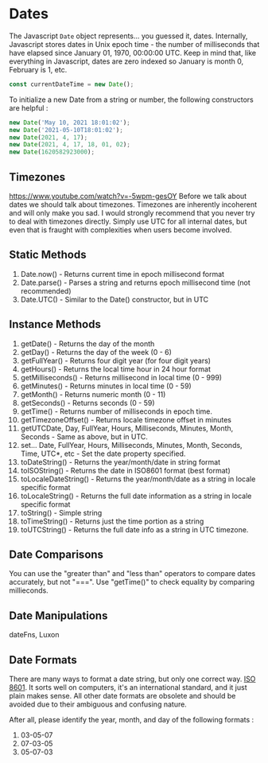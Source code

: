 # Dates
The Javascript `Date` object represents... you guessed it, dates.  Internally, Javascript stores dates in Unix epoch time - the number of milliseconds that have elapsed since January 01, 1970, 00:00:00 UTC.  Keep in mind that, like everything in Javascript, dates are zero indexed so January is month 0, February is 1, etc.

```javascript
const currentDateTime = new Date();
```

To initialize a new Date from a string or number, the following constructors are helpful : 
```javascript
new Date('May 10, 2021 18:01:02');
new Date('2021-05-10T18:01:02');
new Date(2021, 4, 17);
new Date(2021, 4, 17, 18, 01, 02);
new Date(1620582923000);
```

## Timezones
https://www.youtube.com/watch?v=-5wpm-gesOY
Before we talk about dates we should talk about timezones.  Timezones are inherently incoherent and will only make you sad.  I would strongly recommend that you never try to deal with timezones directly.  Simply use UTC for all internal dates, but even that is fraught with complexities when users become involved.


## Static Methods
1. Date.now() - Returns current time in epoch millisecond format
2. Date.parse() - Parses a string and returns epoch millisecond time (not recommended)
3. Date.UTC() - Similar to the Date() constructor, but in UTC
   
## Instance Methods
1. getDate() - Returns the day of the month
2. getDay() - Returns the day of the week (0 - 6)
3. getFullYear() - Returns four digit year (for four digit years)
4. getHours() - Returns the local time hour in 24 hour format
5. getMilliseconds() - Returns millisecond in local time (0 - 999)
6. getMinutes() - Returns minutes in local time (0 - 59)
7. getMonth() - Returns numeric month (0 - 11)
8. getSeconds() - Returns seconds (0 - 59)
9. getTime() - Returns number of milliseconds in epoch time.
10. getTimezoneOffset() - Returns locale timezone offset in minutes
11. getUTCDate, Day, FullYear, Hours, Milliseconds, Minutes, Month, Seconds - Same as above, but in UTC.
12. set... Date, FullYear, Hours, Milliseconds, Minutes, Month, Seconds, Time, UTC*, etc - Set the date property specified.
13. toDateString() - Returns the year/month/date in string format
14. toISOString() - Returns the date in ISO8601 format (best format)
15. toLocaleDateString() - Returns the year/month/date as a string in locale specific format
16. toLocaleString() - Returns the full date information as a string in locale specific format
17. toString() - Simple string
18. toTimeString() - Returns just the time portion as a string
19. toUTCString() - Returns the full date info as a string in UTC timezone.

## Date Comparisons
You can use the "greater than" and "less than" operators to compare dates accurately, but not "===".  Use "getTime()" to check equality by comparing millieconds.

## Date Manipulations
dateFns, Luxon

## Date Formats
There are many ways to format a date string, but only one correct way.  [ISO 8601](https://www.iso.org/iso-8601-date-and-time-format.html).  It sorts well on computers, it's an international standard, and it just plain makes sense.  All other date formats are obsolete and should be avoided due to their ambiguous and confusing nature.

After all, please identify the year, month, and day of the following formats :
1. 03-05-07
2. 07-03-05
3. 05-07-03
